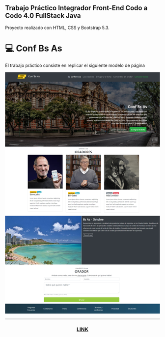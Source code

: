 ## Trabajo Práctico Integrador Front-End Codo a Codo 4.0 FullStack Java

Proyecto realizado con HTML, CSS y Bootstrap 5.3.

# 💻 Conf Bs As 

El trabajo práctico consiste en replicar el siguiente modelo de página


![final_front_2021](./src/resources/img/final_front_2021.jpg)

<hr>
<h3 align="center"> 

[LINK](https://luckasrondeau.github.io/TP-Front-End-CaC/)</h3>
